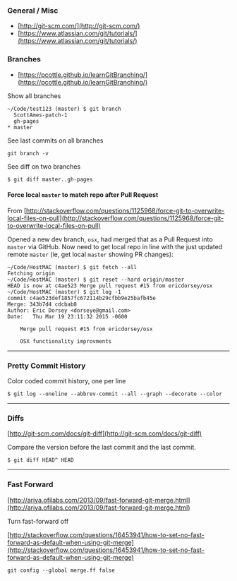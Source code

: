 ### General / Misc
* [http://git-scm.com/](http://git-scm.com/)
* [https://www.atlassian.com/git/tutorials/](https://www.atlassian.com/git/tutorials/)



### Branches

* [https://pcottle.github.io/learnGitBranching/](https://pcottle.github.io/learnGitBranching/)

Show all branches

```
~/Code/test123 (master) $ git branch
  ScottAmes-patch-1
  gh-pages
* master
```


See last commits on all branches

```
git branch -v
```

See diff on two branches

```
$ git diff master..gh-pages
```

#### Force local ```master``` to match repo after Pull Request
From [http://stackoverflow.com/questions/1125968/force-git-to-overwrite-local-files-on-pull](http://stackoverflow.com/questions/1125968/force-git-to-overwrite-local-files-on-pull)

Opened a new dev branch, ```osx```, had merged that as a Pull Request into ```master``` via GitHub. Now need to get local repo in line with the just updated remote ```master``` (ie, get local ```master``` showing PR changes):

```
~/Code/HostMAC (master) $ git fetch --all
Fetching origin
~/Code/HostMAC (master) $ git reset --hard origin/master
HEAD is now at c4ae523 Merge pull request #15 from ericdorsey/osx
~/Code/HostMAC (master) $ git log -1
commit c4ae523def1857fc672114b29cfbb9e25bafb45e
Merge: 343b7d4 cdcbab8
Author: Eric Dorsey <dorseye@gmail.com>
Date:   Thu Mar 19 23:11:32 2015 -0600

    Merge pull request #15 from ericdorsey/osx

    OSX functionality improvments
```

___

### Pretty Commit History

Color coded commit history, one per line
 
```
$ git log --oneline --abbrev-commit --all --graph --decorate --color
```
___

### Diffs

[http://git-scm.com/docs/git-diff](http://git-scm.com/docs/git-diff)

Compare the version before the last commit and the last commit.

```
$ git diff HEAD^ HEAD
```

___

### Fast Forward

[http://ariya.ofilabs.com/2013/09/fast-forward-git-merge.html](http://ariya.ofilabs.com/2013/09/fast-forward-git-merge.html)

Turn fast-forward off

[http://stackoverflow.com/questions/16453941/how-to-set-no-fast-forward-as-default-when-using-git-merge](http://stackoverflow.com/questions/16453941/how-to-set-no-fast-forward-as-default-when-using-git-merge)

```
git config --global merge.ff false
```
